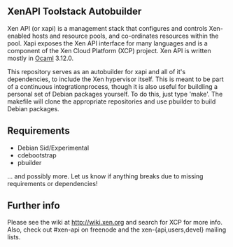 ## XenAPI Toolstack Autobuilder

Xen API (or xapi) is a management stack that configures and controls
Xen-enabled hosts and resource pools, and co-ordinates resources within the
pool.  Xapi exposes the Xen API interface for many languages and is a component
of the Xen Cloud Platform (XCP) project.  Xen API is written mostly in
[Ocaml](http://caml.inria.fr/ocaml/) 3.12.0.

This repository serves as an autobuilder for xapi and all of it's dependencies,
to include the Xen hypervisor itself. This is meant to be part of a continuous
integrationprocess, though it is also useful for buildling a personal set of
Debian packages yourself. To do this, just type 'make'. The makefile will clone
the appropriate repositories and use pbuilder to build Debian packages.

## Requirements

* Debian Sid/Experimental
* cdebootstrap
* pbuilder

... and possibly more. Let us know if anything breaks due to missing
requirements or dependencies!

## Further info

Please see the wiki at http://wiki.xen.org and search for XCP for more info.
Also, check out #xen-api on freenode and the xen-{api,users,devel} mailing
lists.
